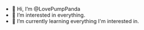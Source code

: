 - 👋 Hi, I’m @LovePumpPanda
- 👀 I’m interested in everything.
- 🌱 I’m currently learning everything I'm interested in. 


